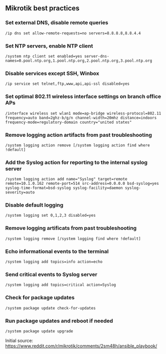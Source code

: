 ## Mikrotik best practices

### Set external DNS, disable remote queries
```/ip dns set allow-remote-requests=no servers=8.8.8.8,8.8.4.4```
### Set NTP servers, enable NTP client
```/system ntp client set enabled=yes server-dns-names=0.pool.ntp.org,1.pool.ntp.org,2.pool.ntp.org,3.pool.ntp.org```
### Disable services except SSH, Winbox
```/ip service set telnet,ftp,www,api,api-ssl disabled=yes ```
### Set optimal 802.11 wireless interface settings on branch office APs
```/interface wireless set wlan1 mode=ap-bridge wireless-protocol=802.11 frequency=auto band=2ghz-b/g/n channel-width=20mhz distance=indoors frequency-mode=regulatory-domain country="united states"```
### Remove logging action artifacts from past troubleshooting
```/system logging action remove [/system logging action find where !default]```
### Add the Syslog action for reporting to the internal syslog server
```/system logging action add name="Syslog" target=remote remote=10.1.0.162 remote-port=514 src-address=0.0.0.0 bsd-syslog=yes syslog-time-format=bsd-syslog syslog-facility=daemon syslog-severity=auto```
### Disable default logging
```/system logging set 0,1,2,3 disabled=yes```
###  Remove logging artificats from past troubleshooting
```/system logging remove [/system logging find where !default]```
### Echo informational events to the terminal
```/system logging add topics=info action=echo```
### Send critical events to Syslog server
```/system logging add topics=critical action=Syslog```
### Check for package updates
```/system package update check-for-updates```
### Run package updates and reboot if needed
```/system package update upgrade```
    
Initial source: https://www.reddit.com/r/mikrotik/comments/2sm48h/ansible_playbook/

